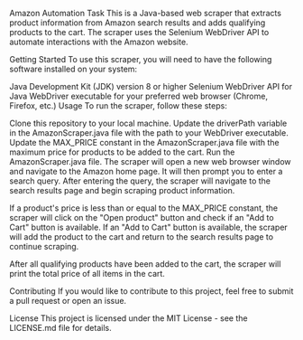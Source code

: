 Amazon Automation Task
This is a Java-based web scraper that extracts product information from Amazon search results and adds qualifying products to the cart. The scraper uses the Selenium WebDriver API to automate interactions with the Amazon website.

Getting Started
To use this scraper, you will need to have the following software installed on your system:

Java Development Kit (JDK) version 8 or higher
Selenium WebDriver API for Java
WebDriver executable for your preferred web browser (Chrome, Firefox, etc.)
Usage
To run the scraper, follow these steps:

Clone this repository to your local machine.
Update the driverPath variable in the AmazonScraper.java file with the path to your WebDriver executable.
Update the MAX_PRICE constant in the AmazonScraper.java file with the maximum price for products to be added to the cart.
Run the AmazonScraper.java file.
The scraper will open a new web browser window and navigate to the Amazon home page. It will then prompt you to enter a search query. After entering the query, the scraper will navigate to the search results page and begin scraping product information.

If a product's price is less than or equal to the MAX_PRICE constant, the scraper will click on the "Open product" button and check if an "Add to Cart" button is available. If an "Add to Cart" button is available, the scraper will add the product to the cart and return to the search results page to continue scraping.

After all qualifying products have been added to the cart, the scraper will print the total price of all items in the cart.

Contributing
If you would like to contribute to this project, feel free to submit a pull request or open an issue.

License
This project is licensed under the MIT License - see the LICENSE.md file for details.
